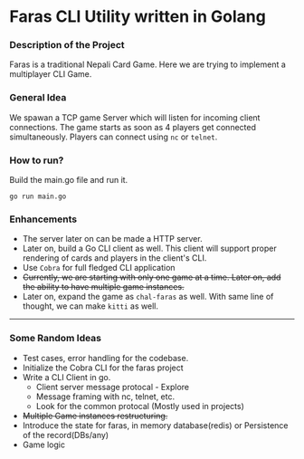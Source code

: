 # Faras CLI Utility written in Golang

### Description of the Project

Faras is a traditional Nepali Card Game. Here we are trying to implement a multiplayer CLI Game.

### General Idea

We spawan a TCP game Server which will listen for incoming client connections. The game starts as soon as 4 players get connected simultaneously. Players can connect using `nc` or `telnet`.

### How to run?

Build the main.go file and run it.

```
go run main.go
```

### Enhancements

- The server later on can be made a HTTP server.
- Later on, build a Go CLI client as well. This client will support proper rendering of cards and players in the client's CLI.
- Use `Cobra` for full fledged CLI application
- ~~Currently, we are starting with only one game at a time. Later on, add the ability to have multiple game instances.~~
- Later on, expand the game as `chal-faras` as well. With same line of thought, we can make `kitti` as well.

---

### Some Random Ideas

- Test cases, error handling for the codebase.
- Initialize the Cobra CLI for the faras project
- Write a CLI Client in go.
  - Client server message protocal - Explore
  - Message framing with nc, telnet, etc.
  - Look for the common protocal (Mostly used in projects)
- ~~Multiple Game instances restructuring.~~
- Introduce the state for faras, in memory database(redis) or Persistence of the record(DBs/any)
- Game logic
